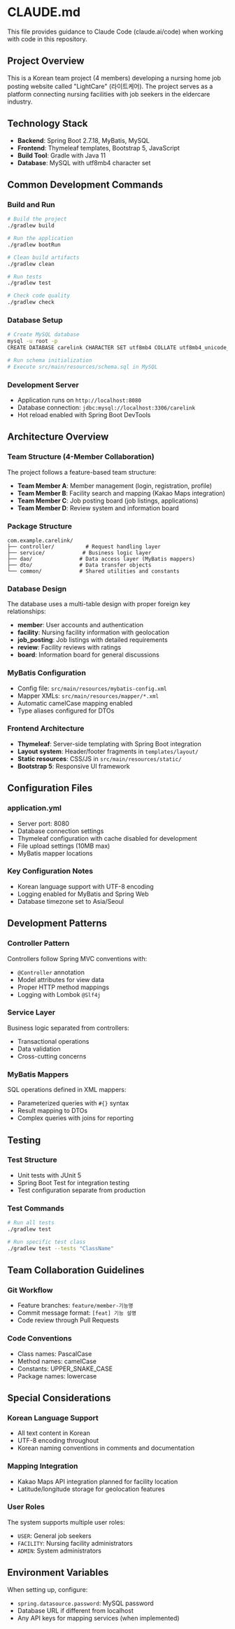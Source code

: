 # CLAUDE.md

This file provides guidance to Claude Code (claude.ai/code) when working with code in this repository.

## Project Overview

This is a Korean team project (4 members) developing a nursing home job posting website called "LightCare" (라이트케어). The project serves as a platform connecting nursing facilities with job seekers in the eldercare industry.

## Technology Stack

- **Backend**: Spring Boot 2.7.18, MyBatis, MySQL
- **Frontend**: Thymeleaf templates, Bootstrap 5, JavaScript
- **Build Tool**: Gradle with Java 11
- **Database**: MySQL with utf8mb4 character set

## Common Development Commands

### Build and Run
```bash
# Build the project
./gradlew build

# Run the application
./gradlew bootRun

# Clean build artifacts
./gradlew clean

# Run tests
./gradlew test

# Check code quality
./gradlew check
```

### Database Setup
```bash
# Create MySQL database
mysql -u root -p
CREATE DATABASE carelink CHARACTER SET utf8mb4 COLLATE utf8mb4_unicode_ci;

# Run schema initialization
# Execute src/main/resources/schema.sql in MySQL
```

### Development Server
- Application runs on `http://localhost:8080`
- Database connection: `jdbc:mysql://localhost:3306/carelink`
- Hot reload enabled with Spring Boot DevTools

## Architecture Overview

### Team Structure (4-Member Collaboration)
The project follows a feature-based team structure:

- **Team Member A**: Member management (login, registration, profile)
- **Team Member B**: Facility search and mapping (Kakao Maps integration)
- **Team Member C**: Job posting board (job listings, applications)
- **Team Member D**: Review system and information board

### Package Structure
```
com.example.carelink/
├── controller/          # Request handling layer
├── service/            # Business logic layer
├── dao/               # Data access layer (MyBatis mappers)
├── dto/               # Data transfer objects
└── common/            # Shared utilities and constants
```

### Database Design
The database uses a multi-table design with proper foreign key relationships:
- **member**: User accounts and authentication
- **facility**: Nursing facility information with geolocation
- **job_posting**: Job listings with detailed requirements
- **review**: Facility reviews with ratings
- **board**: Information board for general discussions

### MyBatis Configuration
- Config file: `src/main/resources/mybatis-config.xml`
- Mapper XMLs: `src/main/resources/mapper/*.xml`
- Automatic camelCase mapping enabled
- Type aliases configured for DTOs

### Frontend Architecture
- **Thymeleaf**: Server-side templating with Spring Boot integration
- **Layout system**: Header/footer fragments in `templates/layout/`
- **Static resources**: CSS/JS in `src/main/resources/static/`
- **Bootstrap 5**: Responsive UI framework

## Configuration Files

### application.yml
- Server port: 8080
- Database connection settings
- Thymeleaf configuration with cache disabled for development
- File upload settings (10MB max)
- MyBatis mapper locations

### Key Configuration Notes
- Korean language support with UTF-8 encoding
- Logging enabled for MyBatis and Spring Web
- Database timezone set to Asia/Seoul

## Development Patterns

### Controller Pattern
Controllers follow Spring MVC conventions with:
- `@Controller` annotation
- Model attributes for view data
- Proper HTTP method mappings
- Logging with Lombok `@Slf4j`

### Service Layer
Business logic separated from controllers:
- Transactional operations
- Data validation
- Cross-cutting concerns

### MyBatis Mappers
SQL operations defined in XML mappers:
- Parameterized queries with `#{}` syntax
- Result mapping to DTOs
- Complex queries with joins for reporting

## Testing

### Test Structure
- Unit tests with JUnit 5
- Spring Boot Test for integration testing
- Test configuration separate from production

### Test Commands
```bash
# Run all tests
./gradlew test

# Run specific test class
./gradlew test --tests "ClassName"
```

## Team Collaboration Guidelines

### Git Workflow
- Feature branches: `feature/member-기능명`
- Commit message format: `[feat] 기능 설명`
- Code review through Pull Requests

### Code Conventions
- Class names: PascalCase
- Method names: camelCase
- Constants: UPPER_SNAKE_CASE
- Package names: lowercase

## Special Considerations

### Korean Language Support
- All text content in Korean
- UTF-8 encoding throughout
- Korean naming conventions in comments and documentation

### Mapping Integration
- Kakao Maps API integration planned for facility location
- Latitude/longitude storage for geolocation features

### User Roles
The system supports multiple user roles:
- `USER`: General job seekers
- `FACILITY`: Nursing facility administrators
- `ADMIN`: System administrators

## Environment Variables

When setting up, configure:
- `spring.datasource.password`: MySQL password
- Database URL if different from localhost
- Any API keys for mapping services (when implemented)